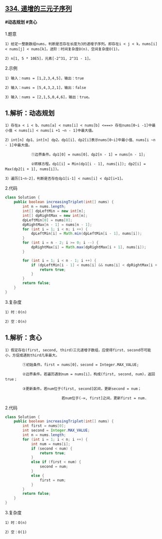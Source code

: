 ## [334. 递增的三元子序列](https://leetcode.cn/problems/increasing-triplet-subsequence/description/)

#### #动态规划 #贪心
1.题意

    1）给定一整数数组nums，判断是否存在长度为3的递增子序列。即存在i < j < k，nums[i] < nums[j] < nums[k]。进阶：时间复杂度O(n)、空间复杂度O(1)。

    2）n[1, 5 * 10E5]，元素[-2^31, 2^31 - 1]。

2.示例

    1）输入：nums = [1,2,3,4,5]，输出：true

    2）输入：nums = [5,4,3,2,1]，输出：false

    3）输入：nums = [2,1,5,0,4,6]，输出：true。

## 1.解析：动态规划

    1）存在a < i < b、nums[a] < nums[i] < nums[b] <===> 存在nums[0~i -1]中最小值 < nums[i] < nums[i +1 ~n - 1]中最大值。

    2）int[n] dp1、int[n] dp2。dp1[i]、dp2[i]表示nums[0~i]中最小值、nums[i ~n - 1]中最大值。

                ①边界条件。dp1[0] = nums[0]、dp2[n - 1] = nums[n - 1];

                ②转移方程。dp1[i] = Min(dp1[i - 1], nums[i]); dp2[i] = Max(dp2[i + 1], nums[i])。

    3）遍历[1~n-2]，判断是否存在dp1[i-1] < nums[i] < dp2[i+1]。

2.代码
```java
class Solution {
    public boolean increasingTriplet(int[] nums) {
        int n = nums.length;
        int[] dpLeftMin = new int[n];
        int[] dpRightMax = new int[n];
        dpLeftMin[0] = nums[0];
        dpRightMax[n - 1] = nums[n - 1];
        for (int i = 1; i < n; i ++) {
            dpLeftMin[i] = Math.min(dpLeftMin[i - 1], nums[i]);
        }
        for (int i = n - 2; i >= 0; i --) {
            dpRightMax[i] = Math.max(dpRightMax[i + 1], nums[i]);
        }

        for (int i = 1; i < n - 1; i ++) {
            if (dpLeftMin[i - 1] < nums[i] && nums[i] < dpRightMax[i + 1]) {
                return true;
            }
        }
        return false;
    }
}
```

3.复杂度

    1）时：O(n)

    2）空：O(n)

## 1.解析：贪心

    1）假定存在(first, second, third)三元递增子数组，应使得first、second尽可能小，方促成遇到third几率最大。

            ①初始条件。first = nums[0]，second = Integer.MAX_VALUE;

            ②边界条件。若遍历遇到num = nums[i]，构成(first, second, num)，返回true；

            ③更新条件。若num位于(first, second]区间，更新second = num；

                              若num位于(-∞, first]之间，更新first = num.

2.代码
```java
class Solution {
    public boolean increasingTriplet(int[] nums) {
        int first = nums[0];
        int second = Integer.MAX_VALUE;
        int n = nums.length;
        for (int i = 1; i < n; i ++) {
            int num = nums[i];
            if (second < num) {
                return true;
            }
            else if (first < num) {
                second = num;
            }
            else {
                first = num;
            }
        }
        return false;
    }
}
```
3.复杂度

    1）时：O(n)

    2）空：O(1)

